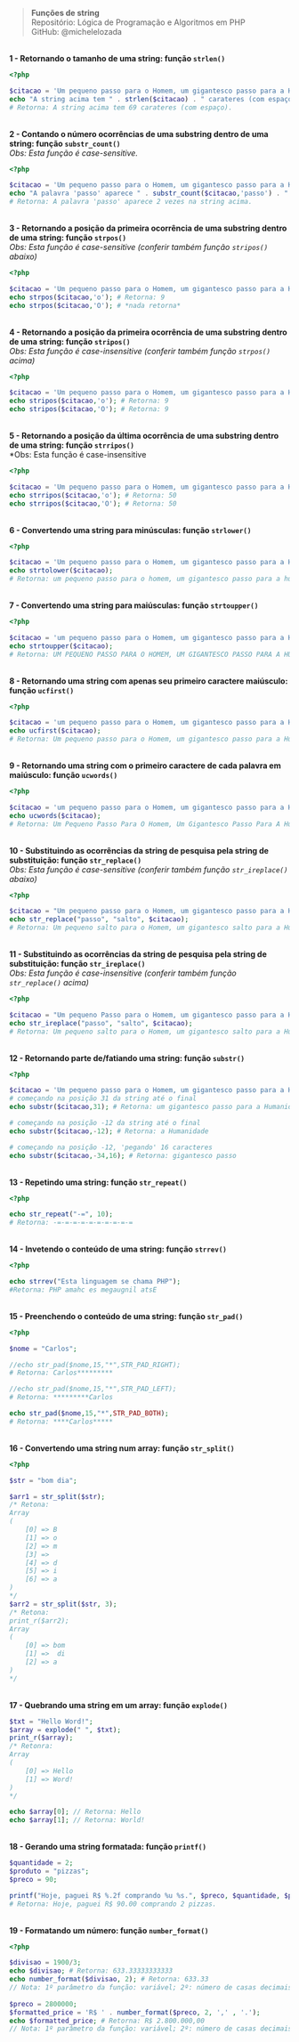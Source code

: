 > **Funções de string**     
> Repositório: Lógica de Programação e Algoritmos em PHP   
> GitHub: @michelelozada
&nbsp;
     
&nbsp;    
**1 - Retornando o tamanho de uma string: função `strlen()`**
```php	
<?php 

$citacao = 'Um pequeno passo para o Homem, um gigantesco passo para a Humanidade'; 
echo "A string acima tem " . strlen($citacao) . " carateres (com espaço).";  
# Retorna: A string acima tem 69 carateres (com espaço).
```
&nbsp;
&nbsp;    
**2 - Contando o número ocorrências de uma substring dentro de uma string: função `substr_count()`**  
*Obs: Esta função é case-sensitive.*
```php	
<?php 

$citacao = 'Um pequeno passo para o Homem, um gigantesco passo para a Humanidade';
echo "A palavra 'passo' aparece " . substr_count($citacao,'passo') . " vezes na string acima.";  
# Retorna: A palavra 'passo' aparece 2 vezes na string acima.
```
&nbsp;
&nbsp;  
**3 - Retornando a posição da primeira ocorrência de uma substring dentro de uma string: função `strpos()`**   
*Obs: Esta função é case-sensitive (conferir também função `stripos()` abaixo)*
```php	
<?php 

$citacao = 'Um pequeno passo para o Homem, um gigantesco passo para a Humanidade';
echo strpos($citacao,'o'); # Retorna: 9
echo strpos($citacao,'O'); # *nada retorna*
```
&nbsp;
&nbsp;  
**4 - Retornando a posição da primeira ocorrência de uma substring dentro de uma string: função `stripos()`**  
*Obs: Esta função é case-insensitive (conferir também função `strpos()` acima)*
```php	
<?php 

$citacao = 'Um pequeno passo para o Homem, um gigantesco passo para a Humanidade';
echo stripos($citacao,'o'); # Retorna: 9
echo stripos($citacao,'O'); # Retorna: 9
```
&nbsp;
&nbsp;   
**5 - Retornando a posição da última ocorrência de uma substring dentro de uma string: função `strripos()`**  
*Obs: Esta função é case-insensitive 
```php	
<?php 

$citacao = 'Um pequeno passo para o Homem, um gigantesco passo para a Humanidade';
echo strripos($citacao,'o'); # Retorna: 50
echo strripos($citacao,'O'); # Retorna: 50
```
&nbsp;
&nbsp;   
**6 - Convertendo uma string para minúsculas: função `strlower()`** 
```php	
<?php 

$citacao = 'Um pequeno passo para o Homem, um gigantesco passo para a Humanidade';
echo strtolower($citacao); 
# Retorna: um pequeno passo para o homem, um gigantesco passo para a humanidade
```
&nbsp;
&nbsp;   
**7 - Convertendo uma string para maiúsculas: função `strtoupper()`** 
```php	
<?php 

$citacao = 'um pequeno passo para o Homem, um gigantesco passo para a Humanidade';
echo strtoupper($citacao); 
# Retorna: UM PEQUENO PASSO PARA O HOMEM, UM GIGANTESCO PASSO PARA A HUMANIDADE
```
&nbsp;
&nbsp;   
**8 - Retornando uma string com apenas seu primeiro caractere maiúsculo: função `ucfirst()`**
```php	
<?php 

$citacao = 'um pequeno passo para o Homem, um gigantesco passo para a Humanidade';
echo ucfirst($citacao);
# Retorna: Um pequeno passo para o Homem, um gigantesco passo para a Humanidade
```
&nbsp;
&nbsp;   
**9 - Retornando uma string com o primeiro caractere de cada palavra em maiúsculo: função `ucwords()`**
```php	
<?php 

$citacao = 'um pequeno passo para o Homem, um gigantesco passo para a Humanidade';
echo ucwords($citacao);
# Retorna: Um Pequeno Passo Para O Homem, Um Gigantesco Passo Para A Humanidade
```
&nbsp;
&nbsp;    
**10 - Substituindo as ocorrências da string de pesquisa pela string de substituição: função `str_replace()`**  
*Obs: Esta função é case-sensitive (conferir também função `str_ireplace()` abaixo)*
```php	
<?php 

$citacao = "Um pequeno passo para o Homem, um gigantesco passo para a Humanidade";
echo str_replace("passo", "salto", $citacao);
# Retorna: Um pequeno salto para o Homem, um gigantesco salto para a Humanidade
```
&nbsp;
&nbsp;  
**11 - Substituindo as ocorrências da string de pesquisa pela string de substituição: função `str_ireplace()`**  
*Obs: Esta função é case-insensitive (conferir também função `str_replace()` acima)*
```php	
<?php 

$citacao = "Um pequeno Passo para o Homem, um gigantesco passo para a Humanidade";
echo str_ireplace("passo", "salto", $citacao);
# Retorna: Um pequeno salto para o Homem, um gigantesco salto para a Humanidade
```
&nbsp;
&nbsp;  
**12 - Retornando parte de/fatiando uma string: função `substr()`**
```php	
<?php 

$citacao = 'Um pequeno passo para o Homem, um gigantesco passo para a Humanidade';
# começando na posição 31 da string até o final
echo substr($citacao,31); # Retorna: um gigantesco passo para a Humanidade

# começando na posição -12 da string até o final
echo substr($citacao,-12); # Retorna: a Humanidade

# começando na posição -12, 'pegando' 16 caracteres
echo substr($citacao,-34,16); # Retorna: gigantesco passo
```
&nbsp;
&nbsp;   
**13 - Repetindo uma string: função `str_repeat()`**  
```php
<?php

echo str_repeat("-=", 10);
# Retorna: -=-=-=-=-=-=-=-=-=-=
```
&nbsp;
&nbsp;  
**14 - Invetendo o conteúdo de uma string: função `strrev()`**  
```php
<?php

echo strrev("Esta linguagem se chama PHP");
#Retorna: PHP amahc es megaugnil atsE
```
&nbsp;
&nbsp;  
**15 - Preenchendo o conteúdo de uma string: função `str_pad()`**
```php
<?php  

$nome = "Carlos";

//echo str_pad($nome,15,"*",STR_PAD_RIGHT);
# Retorna: Carlos*********

//echo str_pad($nome,15,"*",STR_PAD_LEFT);
# Retorna: *********Carlos

echo str_pad($nome,15,"*",STR_PAD_BOTH);
# Retorna: ****Carlos*****
````
&nbsp;
&nbsp;  
**16 - Convertendo uma string num array: função `str_split()`**
```php
<?php  

$str = "bom dia";

$arr1 = str_split($str);
/* Retona:
Array
(
    [0] => B
    [1] => o
    [2] => m
    [3] =>  
    [4] => d
    [5] => i
    [6] => a
)
*/
$arr2 = str_split($str, 3);
/* Retona:
print_r($arr2);
Array
(
    [0] => bom
    [1] =>  di
    [2] => a
)
*/
```
&nbsp;
&nbsp;  
**17 - Quebrando uma string em um array: função `explode()`**
```php
$txt = "Hello Word!";
$array = explode(" ", $txt);
print_r($array);
/* Retonra:
Array
(
    [0] => Hello
    [1] => Word!
)
*/

echo $array[0]; // Retorna: Hello
echo $array[1]; // Retorna: World!
```
&nbsp;
&nbsp;  
**18 - Gerando uma string formatada: função `printf()`**
```php
$quantidade = 2;
$produto = "pizzas";
$preco = 90;

printf("Hoje, paguei R$ %.2f comprando %u %s.", $preco, $quantidade, $produto);
# Retorna: Hoje, paguei R$ 90.00 comprando 2 pizzas.
```
&nbsp;
&nbsp;  
**19 - Formatando um número: função `number_format()`**
```php
<?php 

$divisao = 1900/3;
echo $divisao; # Retorna: 633.33333333333 
echo number_format($divisao, 2); # Retorna: 633.33
// Nota: 1º parâmetro da função: variável; 2º: número de casas decimais a serem exibidas
	
$preco = 2800000;
$formatted_price = 'R$ ' . number_format($preco, 2, ',' , '.');
echo $formatted_price; # Retorna: R$ 2.800.000,00
// Nota: 1º parâmetro da função: variável; 2º: número de casas decimais a exibir; 3º: símbolo para separar casa decimal; 4º: símbolo para separar o milhar
```